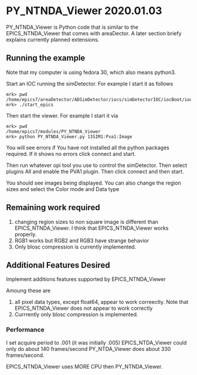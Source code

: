 # PY_NTNDA_Viewer 2020.01.03


PY_NTNDA_Viewer is Python code that is similar to the EPICS_NTNDA_Viewer that comes with areaDector.
A later section briefy explains currently planned extensions.

## Running the example

Note that my computer is using fedora 30, which also means python3.

Start an IOC running the simDetector.
For example I start it as follows

    mrk> pwd
    /home/epics7/areaDetector/ADSimDetector/iocs/simDetectorIOC/iocBoot/iocSimDetector
    mrk> ./start_epics

Then start the viewer.
For example I start it via

    mrk> pwd
    /home/epics7/modules/PY_NTNDA_Viewer
    mrk> python PY_NTNDA_Viewer.py 13SIM1:Pva1:Image

You will see errors if You have not installed all the python packages required.
If it shows no errors click connect and start.

Then run whatever opi tool you use to control the simDetector.
Then select plugins All and enable the PVA1 plugin.
Then click connect and then start.

You should see images being displayed.
You can also change the region sizes and select the Color mode and Data type

## Remaining work required


1) changing region sizes to non square image is different than EPICS_NTNDA_Viewer.
I think that EPICS_NTNDA_Viewer works properly.
2) RGB1 works but RGB2 and RGB3 have strange behavior
3) Only blosc compression is currently implemented.


## Additional Features Desired

Implement additions features supported by EPICS_NTNDA_Viewer

Amoung these are

1) all pixel data types, except float64, appear to work correectly.
Note that EPICS_NTNDA_Viewer does not appear to work correctly
2) Currrently only blosc compression is implemented.

### Performance

I set acquire period to .001 (it was initially .005)
EPICS_NTDA_Viewer could only do about 140 frames/second
PY_NTDA_Viewer does about 330 frames/second.

EPICS_NTNDA_Viewer uses MORE CPU then PY_NTNDA_Viewer.
